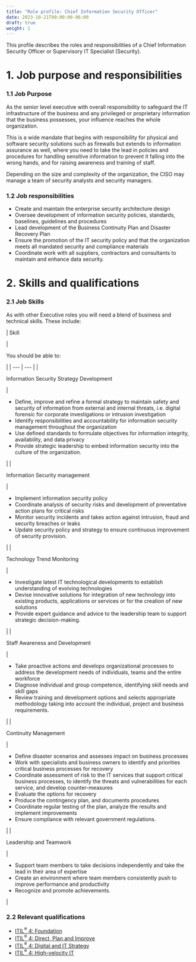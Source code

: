 ```yaml
---
title: "Role profile: Chief Information Security Officer"
date: 2023-10-21T00:00:00-06:00
draft: true
weight: 1
---
```


This profile describes the roles and responsibilities of a Chief Information Security Officer or Supervisory IT Specialist (Security).

# 1. Job purpose and responsibilities
### 1.1 Job Purpose
As the senior level executive with overall responsibility to safeguard the IT infrastructure of the business and any privileged or proprietary information that the business possesses, your influence reaches the whole organization.

This is a wide mandate that begins with responsibility for physical and software security solutions such as firewalls but extends to information assurance as well, where you need to take the lead in policies and procedures for handling sensitive information to prevent it falling into the wrong hands, and for raising awareness and training of staff.

Depending on the size and complexity of the organization, the CISO may manage a team of security analysts and security managers.

### 1.2 Job responsibilities
* Create and maintain the enterprise security architecture design
* Oversee development of information security policies, standards, baselines, guidelines and procedures
* Lead development of the Business Continuity Plan and Disaster Recovery Plan
* Ensure the promotion of the IT security policy and that the organization meets all mandated security and compliance materials
* Coordinate work with all suppliers, contractors and consultants to maintain and enhance data security.

# 2. Skills and qualifications
### 2.1 Job Skills
As with other Executive roles you will need a blend of business and technical skills. These include:

| 
Skill

 | 

You should be able to:

 |
| --- | --- |
| 

Information Security Strategy Development

 | 

* Define, improve and refine a formal strategy to maintain safety and security of information from external and internal threats, i.e. digital forensic for corporate investigations or intrusion investigation
* Identify responsibilities and accountability for information security management throughout the organization
* Use defined standards to formulate objectives for information integrity, availability, and data privacy
* Provide strategic leadership to embed information security into the culture of the organization.

 |
| 

Information Security management

 | 

* Implement information security policy
* Coordinate analysis of security risks and development of preventative action plans for critical risks
* Monitor security incidents and takes action against intrusion, fraud and security breaches or leaks
* Update security policy and strategy to ensure continuous improvement of security provision.

 |
| 

Technology Trend Monitoring

 | 

* Investigate latest IT technological developments to establish understanding of evolving technologies
* Devise innovative solutions for integration of new technology into existing products, applications or services or for the creation of new solutions
* Provide expert guidance and advice to the leadership team to support strategic decision-making.

 |
| 

Staff Awareness and Development

 | 

* Take proactive actions and develops organizational processes to address the development needs of individuals, teams and the entire workforce
* Diagnose individual and group competence, identifying skill needs and skill gaps
* Review training and development options and selects appropriate methodology taking into account the individual, project and business requirements.

 |
| 

Continuity Management

 | 

* Define disaster scenarios and assesses impact on business processes
* Work with specialists and business owners to identify and priorities critical business processes for recovery
* Coordinate assessment of risk to the IT services that support critical business processes, to identify the threats and vulnerabilities for each service, and develop counter-measures
* Evaluate the options for recovery
* Produce the contingency plan, and documents procedures
* Coordinate regular testing of the plan, analyze the results and implement improvements
* Ensure compliance with relevant government regulations.

 |
| 

Leadership and Teamwork

 | 

* Support team members to take decisions independently and take the lead in their area of expertise
* Create an environment where team members consistently push to improve performance and productivity
* Recognize and promote achievements.

 |

### 2.2 Relevant qualifications
* [ITIL<sup>®</sup> 4: Foundation](https://www.axelos.com/certifications/itil-service-management/itil-4-foundation)
* [ITIL<sup>®</sup> 4: Direct, Plan and Improve](https://www.axelos.com/certifications/itil-service-management/managing-professional/direct-plan-and-improve)
* [ITIL<sup>®</sup> 4: Digital and IT Strategy](https://www.axelos.com/certifications/itil-service-management/strategic-leader/digital-and-it-strategy)
* [ITIL<sup>®</sup> 4: High-velocity IT](https://www.axelos.com/certifications/itil-service-management/managing-professional/high-velocity-it)
